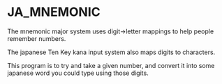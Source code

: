 # JA_MNEMONIC

The mnemonic major system uses digit->letter mappings to help people remember numbers.

The japanese Ten Key kana input system also maps digits to characters.

This program is to try and take a given number, and convert it into some japanese word you could type using those digits.
